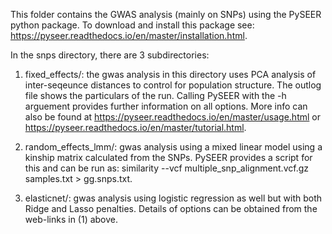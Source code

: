 This folder contains the GWAS analysis (mainly on SNPs) using the PySEER python package. To download and install this
package see: https://pyseer.readthedocs.io/en/master/installation.html.

In the snps directory, there are 3 subdirectories:

1. fixed_effects/: the gwas analysis in this directory uses PCA analysis of inter-seqeunce distances to control
   for population structure. The outlog file shows the particulars of the run. Calling PySEER with the -h arguement
   provides further information on all options. More info can also be found at https://pyseer.readthedocs.io/en/master/usage.html
   or https://pyseer.readthedocs.io/en/master/tutorial.html.

2. random_effects_lmm/: gwas analysis using a mixed linear model using a kinship matrix calculated from the SNPs. PySEER provides 
   a script for this and can be run as: similarity --vcf multiple_snp_alignment.vcf.gz samples.txt > gg.snps.txt.

3. elasticnet/: gwas analysis using logistic regression as well but with both Ridge and Lasso penalties. Details of options can be 
   obtained from the web-links in (1) above.
  
